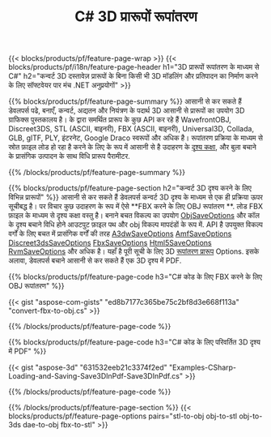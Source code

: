 ﻿---
title: C# 3D प्रारूपों रूपांतरण
url: /hi/net/conversion/
description: कन्वर्ट 3D प्रारूपों 3ds 3mf amf एएसई att डीएई डीआरसी dxf fbx gltf संयुक्त obj प्लाई rvm एसटीएल u3d usdz usd vrml x के कुछ लाइनों के साथ C# कोड के माध्यम से .NET पुस्तकालय है।
---
{{< blocks/products/pf/feature-page-wrap >}}
{{< blocks/products/pf/i18n/feature-page-header h1="3D प्रारूपों रूपांतरण के माध्यम से C#" h2="कन्वर्ट 3D दस्तावेज़ प्रारूपों के बिना किसी भी 3D मॉडलिंग और प्रतिपादन का निर्माण करने के लिए सॉफ्टवेयर पार मंच .NET अनुप्रयोगों" >}}

{{% blocks/products/pf/feature-page-summary %}}
आसानी से कर सकते हैं डेवलपर्स पढे, बनाएँ, कन्वर्ट, अद्यतन और नियंत्रण के पदार्थ 3D आसानी से प्रारूपों का उपयोग 3D ग्राफिक्स पुस्तकालय है। के द्वारा समर्थित प्रारूप के कुछ API कर रहे हैं WavefrontOBJ, Discreet3DS, STL (ASCII, बाइनरी), FBX (ASCII, बाइनरी), Universal3D, Collada, GLB, glTF, PLY, इंटरनेट, Google Draco स्वरूपों और अधिक है। रूपांतरण प्रक्रिया के माध्यम से स्रोत फ़ाइल लोड हो रहा है करने के लिए के रूप में आसानी से है उदाहरण के [दृश्य कक्षा](https://apireference.aspose.com/3d/net/aspose.threed/scene), और बुला बचाने के प्रासंगिक उत्पादन के साथ विधि प्रारूप पैरामीटर.

{{% /blocks/products/pf/feature-page-summary %}}

{{% blocks/products/pf/feature-page-section h2="कन्वर्ट 3D दृश्य करने के लिए विभिन्न प्रारूपों" %}}
आसानी से कर सकते हैं डेवलपर्स कन्वर्ट 3D दृश्य के माध्यम से एक ही प्रक्रिया ऊपर सूचीबद्ध है। पर विचार कुछ उदाहरण के रूप में ऐसे **FBX करने के लिए OBJ रूपांतरण **. लोड FBX फ़ाइल के माध्यम से दृश्य कक्षा वस्तु है। बनाने बचत विकल्प का उपयोग [ObjSaveOptions](https://apireference.aspose.com/3d/net/aspose.threed.formats/objsaveoptions) और कॉल के दृश्य बचाने विधि होने आउटपुट फ़ाइल पथ और obj विकल्प मापदंडों के रूप में. API है उपयुक्त विकल्प वर्गों के लिए बचत में प्रासंगिक वर्गों की तरह [A3dwSaveOptions](https://apireference.aspose.com/3d/net/aspose.threed.formats/a3dwsaveoptions) [AmfSaveOptions](https://apireference.aspose.com/3d/net/aspose.threed.formats/amfsaveoptions) [Discreet3dsSaveOptions](https://apireference.aspose.com/3d/net/aspose.threed.formats/discreet3dssaveoptions) [FbxSaveOptions](https://apireference.aspose.com/3d/net/aspose.threed.formats/fbxsaveoptions) [Html5SaveOptions](https://apireference.aspose.com/3d/net/aspose.threed.formats/html5saveoptions) [RvmSaveOptions](https://apireference.aspose.com/3d/net/aspose.threed.formats/rvmsaveoptions) और अधिक है। यहाँ है पूरी सूची के लिए 3D [रूपांतरण प्रारूप](https://apireference.aspose.com/3d/net/aspose.threed.formats) Options. इसके अलावा, डेवलपर्स बचाने आसानी से कर सकते हैं एक 3D दृश्य में PDF.

{{% blocks/products/pf/feature-page-code h3="C# कोड के लिए FBX करने के लिए OBJ रूपांतरण" %}}

{{< gist "aspose-com-gists" "ed8b7177c365be75c2bf8d3e668f113a" "convert-fbx-to-obj.cs" >}}

{{% /blocks/products/pf/feature-page-code %}}

{{% blocks/products/pf/feature-page-code h3="C# कोड के लिए परिवर्तित 3D दृश्य में PDF" %}}

{{< gist "aspose-3d" "631532eeb21c3374f2ed" "Examples-CSharp-Loading-and-Saving-Save3DInPdf-Save3DInPdf.cs" >}}

{{% /blocks/products/pf/feature-page-code %}}


{{% /blocks/products/pf/feature-page-section %}}
{{< blocks/products/pf/feature-page-options pairs="stl-to-obj obj-to-stl obj-to-3ds dae-to-obj fbx-to-stl" >}}